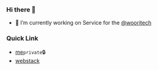 ### Hi there 👋

<!--
**onlydel/onlydel** is a ✨ _special_ ✨ repository because its `README.md` (this file) appears on your GitHub profile.
-->

- 🔭 I’m currently working on Service for the [@wooritech](https://github.com/wooritech)

<!--
- 🌱 I’m currently learning ...
- 👯 I’m looking to collaborate on ...
- 🤔 I’m looking for help with ...
- 💬 Ask me about ...
- 📫 How to reach me: ...
- 😄 Pronouns: ...
- ⚡ Fun fact: ...
-->

### Quick Link

- [me](https://github.com/onlydel/me)`private`🔒
- [webstack](https://github.com/onlydel/webstack)
